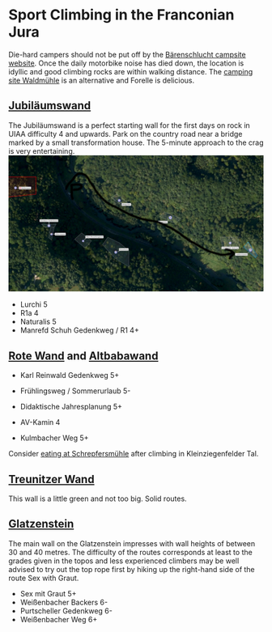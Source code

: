 # Sport Climbing in the Franconian Jura

Die-hard campers should not be put off by the [Bärenschlucht campsite website](http://www.baerenschlucht-camping.de/).
Once the daily motorbike noise has died down, the location is idyllic and good climbing rocks are within walking distance.
The [camping site Waldmühle](https://www.waldmuehle.net/) is an alternative and Forelle is delicious.

## [Jubiläumswand](https://www.thecrag.com/de/klettern/germany/frankenjura/jubilaumswand)

The Jubiläumswand is a perfect starting wall for the first days on rock in UIAA difficulty 4 and upwards.
Park on the country road near a bridge marked by a small transformation house.
The 5-minute approach to the crag is very entertaining.
![alt text](assets/2024_05_01_frankenjura_01.png)

- Lurchi 5
- R1a 4
- Naturalis 5
- Manrefd Schuh Gedenkweg / R1 4+

## [Rote Wand](https://www.thecrag.com/de/klettern/germany/frankenjura/rote-wand) and [Altbabawand](https://www.thecrag.com/climbing/germany/frankenjura/altbabawand)

- Karl Reinwald Gedenkweg 5+
- Frühlingsweg / Sommerurlaub 5-

- Didaktische Jahresplanung 5+
- AV-Kamin 4
- Kulmbacher Weg 5+

Consider [eating at Schrepfersmühle](http://www.schrepfersmuehle.de/seiten/speisekarte.html) after climbing in Kleinziegenfelder Tal.

## [Treunitzer Wand](https://www.thecrag.com/climbing/germany/frankenjura/treunitzer-wand)

This wall is a little green and not too big. Solid routes.

## [Glatzenstein](https://www.thecrag.com/de/klettern/germany/frankenjura/glatzenstein)

The main wall on the Glatzenstein impresses with wall heights of between 30 and 40 metres.
The difficulty of the routes corresponds at least to the grades given in the topos and
less experienced climbers may be well advised to try out the top rope first by hiking up the right-hand side of the route Sex with Graut.

- Sex mit Graut 5+
- Weißenbacher Backers 6-
- Purtscheller Gedenkweg 6-
- Weißenbacher Weg 6+
